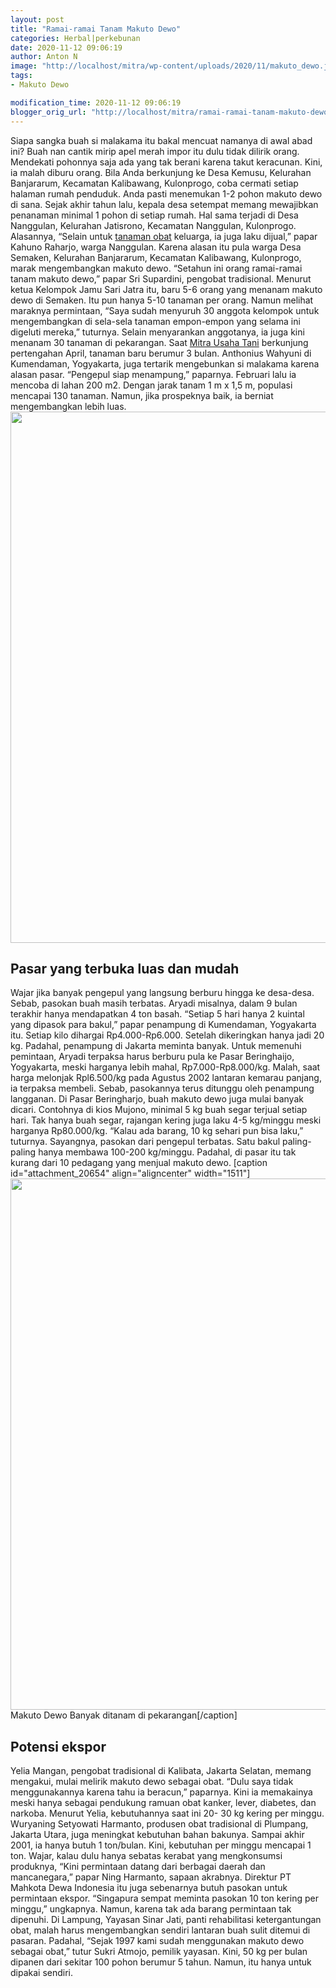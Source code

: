 ```yaml
---
layout: post
title: "Ramai-ramai Tanam Makuto Dewo"
categories: Herbal|perkebunan
date: 2020-11-12 09:06:19
author: Anton N
image: "http://localhost/mitra/wp-content/uploads/2020/11/makuto_dewo.jpg"
tags:
- Makuto Dewo

modification_time: 2020-11-12 09:06:19
blogger_orig_url: "http://localhost/mitra/ramai-ramai-tanam-makuto-dewo.html"
---
```


Siapa sangka buah si malakama itu bakal mencuat namanya di awal abad ini? Buah nan cantik mirip apel merah impor itu dulu tidak dilirik orang. Mendekati pohonnya saja ada yang tak berani karena takut keracunan. Kini, ia malah diburu orang.
Bila Anda berkunjung ke Desa Kemusu, Kelurahan Banjararum, Kecamatan Kalibawang, Kulonprogo, coba cermati setiap halaman rumah penduduk. Anda pasti menemukan 1-2 pohon makuto dewo di sana. Sejak akhir tahun lalu, kepala desa setempat memang mewajibkan penanaman minimal 1 pohon di setiap rumah.
Hal sama terjadi di Desa Nanggulan, Kelurahan Jatisrono, Kecamatan Nanggulan, Kulonprogo. Alasannya, “Selain untuk <a class="wpil_keyword_link " title="tanaman obat" href="http://127.0.0.1/mitra/kesehatan" data-wpil-keyword-link="linked">tanaman obat</a> keluarga, ia juga laku dijual,” papar Kahuno Raharjo, warga Nanggulan.
Karena alasan itu pula warga Desa Semaken, Kelurahan Banjararum, Kecamatan Kalibawang, Kulonprogo, marak mengembangkan makuto dewo. “Setahun ini orang ramai-ramai tanam makuto dewo,” papar Sri Supardini, pengobat tradisional.
Menurut ketua Kelompok Jamu Sari Jatra itu, baru 5-6 orang yang menanam makuto dewo di Semaken. Itu pun hanya 5-10 tanaman per orang. Namun melihat maraknya permintaan, “Saya sudah menyuruh 30 anggota kelompok untuk mengembangkan di sela-sela tanaman empon-empon yang selama ini digeluti mereka,” tuturnya. Selain menyarankan anggotanya, ia juga kini menanam 30 tanaman di pekarangan. Saat <a href="http://127.0.0.1/mitra">Mitra Usaha Tani</a> berkunjung pertengahan April, tanaman baru berumur 3 bulan.
Anthonius Wahyuni di Kumendaman, Yogyakarta, juga tertarik mengebunkan si malakama karena alasan pasar. “Pengepul siap menampung,” paparnya. Februari lalu ia mencoba di lahan 200 m2. Dengan jarak tanam 1 m x 1,5 m, populasi mencapai 130 tanaman. Namun, jika prospeknya baik, ia berniat mengembangkan lebih luas.
<a href="http://127.0.0.1/mitra/wp-content/uploads/2020/11/Phaleria-macrocarpa-.jpg"><img class="aligncenter wp-image-20653 size-full" src="http://127.0.0.1/mitra/wp-content/uploads/2020/11/Phaleria-macrocarpa-.jpg" alt="" width="1511" height="850" /></a>
<h2 id="Pasar">Pasar yang terbuka luas dan mudah</h2>
Wajar jika banyak pengepul yang langsung berburu hingga ke desa-desa. Sebab, pasokan buah masih terbatas. Aryadi misalnya, dalam 9 bulan terakhir hanya mendapatkan 4 ton basah. “Setiap 5 hari hanya 2 kuintal yang dipasok para bakul,” papar penampung di Kumendaman, Yogyakarta itu. Setiap kilo dihargai Rp4.000-Rp6.000. Setelah dikeringkan hanya jadi 20 kg. Padahal, penampung di Jakarta meminta banyak.
Untuk memenuhi pemintaan, Aryadi terpaksa harus berburu pula ke Pasar Beringhaijo, Yogyakarta, meski harganya lebih mahal, Rp7.000-Rp8.000/kg. Malah, saat harga melonjak Rpl6.500/kg pada Agustus 2002 lantaran kemarau panjang, ia terpaksa membeli. Sebab, pasokannya terus ditunggu oleh penampung langganan.
Di Pasar Beringharjo, buah makuto dewo juga mulai banyak dicari. Contohnya di kios Mujono, minimal 5 kg buah segar terjual setiap hari. Tak hanya buah segar, rajangan kering juga laku 4-5 kg/minggu meski harganya Rp80.000/kg. “Kalau ada barang, 10 kg sehari pun bisa laku,” tuturnya. Sayangnya, pasokan dari pengepul terbatas. Satu bakul paling-paling hanya membawa 100-200 kg/minggu. Padahal, di pasar itu tak kurang dari 10 pedagang yang menjual makuto dewo.
[caption id="attachment_20654" align="aligncenter" width="1511"]<a href="http://127.0.0.1/mitra/wp-content/uploads/2020/11/makuto-dewo.jpg"><img class="wp-image-20654 size-full" src="http://127.0.0.1/mitra/wp-content/uploads/2020/11/makuto-dewo.jpg" alt="" width="1511" height="850" /></a> Makuto Dewo Banyak ditanam di pekarangan[/caption]
<h2 id="ekspor">Potensi ekspor</h2>
Yelia Mangan, pengobat tradisional di Kalibata, Jakarta Selatan, memang mengakui, mulai melirik makuto dewo sebagai obat. “Dulu saya tidak menggunakannya karena tahu ia beracun,” paparnya. Kini ia memakainya meski hanya sebagai pendukung ramuan obat kanker, lever, diabetes, dan narkoba. Menurut Yelia, kebutuhannya saat ini 20- 30 kg kering per minggu.
Wuryaning Setyowati Harmanto, produsen obat tradisional di Plumpang, Jakarta Utara, juga meningkat kebutuhan bahan bakunya. Sampai akhir 2001, ia hanya butuh 1 ton/bulan. Kini, kebutuhan per minggu mencapai 1 ton. Wajar, kalau dulu hanya sebatas kerabat yang mengkonsumsi produknya, “Kini permintaan datang dari berbagai daerah dan mancanegara,” papar Ning Harmanto, sapaan akrabnya.
Direktur PT Mahkota Dewa Indonesia itu juga sebenarnya butuh pasokan untuk permintaan ekspor. “Singapura sempat meminta pasokan 10 ton kering per minggu,” ungkapnya. Namun, karena tak ada barang permintaan tak dipenuhi.
Di Lampung, Yayasan Sinar Jati, panti rehabilitasi ketergantungan obat, malah harus mengembangkan sendiri lantaran buah sulit ditemui di pasaran. Padahal, “Sejak 1997 kami sudah menggunakan makuto dewo sebagai obat,” tutur Sukri Atmojo, pemilik yayasan. Kini, 50 kg per bulan dipanen dari sekitar 100 pohon berumur 5 tahun. Namun, itu hanya untuk dipakai sendiri.
